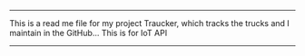 ********
This is a read me file for my project Traucker, which tracks the trucks and I maintain in the GitHub...
This is for IoT API
********